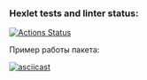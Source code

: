 ### Hexlet tests and linter status:
[![Actions Status](https://github.com/MrMAx-26/python-project-50/actions/workflows/hexlet-check.yml/badge.svg)](https://github.com/MrMAx-26/python-project-50/actions)

Пример работы пакета:

[![asciicast](https://asciinema.org/a/16B3kyUzlyDQVYi7sLaJgYndS.svg)](https://asciinema.org/a/16B3kyUzlyDQVYi7sLaJgYndS)
